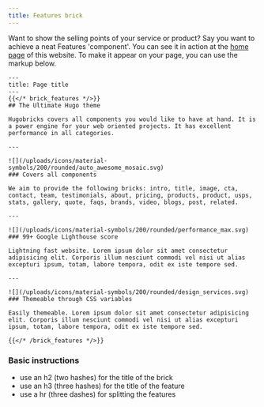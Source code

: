 ```yaml
---
title: Features brick
---
```


Want to show the selling points of your service or product? Say you want to achieve a neat Features 'component'. You can see it in action at the [home page](/) of this website. To make it appear on your page, you can use the markup below.

```
---
title: Page title
---
{{</* brick_features */>}}
## The Ultimate Hugo theme

Hugobricks covers all components you would like to have at hand. It is a power engine for your web oriented projects. It has excellent performance in all categories.

---

![](/uploads/icons/material-symbols/200/rounded/auto_awesome_mosaic.svg)
### Covers all components

We aim to provide the following bricks: intro, title, image, cta, contact, team, testimonials, about, pricing, products, product, usps, stats, gallery, quote, faqs, brands, video, blogs, post, related.

---

![](/uploads/icons/material-symbols/200/rounded/performance_max.svg)
### 99+ Google Lighthouse score

Lightning fast website. Lorem ipsum dolor sit amet consectetur adipisicing elit. Corporis illum nesciunt commodi vel nisi ut alias excepturi ipsum, totam, labore tempora, odit ex iste tempore sed.

---

![](/uploads/icons/material-symbols/200/rounded/design_services.svg)
### Themeable through CSS variables

Easily themeable. Lorem ipsum dolor sit amet consectetur adipisicing elit. Corporis illum nesciunt commodi vel nisi ut alias excepturi ipsum, totam, labore tempora, odit ex iste tempore sed.

{{</* /brick_features */>}}

```
<!--{{< brick_features >}}{{< /brick_features >}}-->

### Basic instructions

- use an h2 (two hashes) for the title of the brick
- use an h3 (three hashes) for the title of the feature
- use a hr (three dashes) for splitting the features
